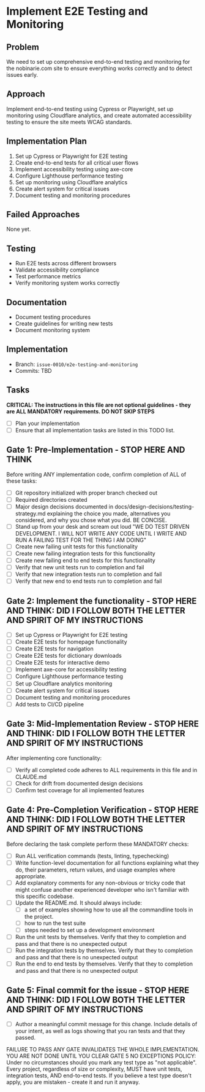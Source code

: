 # Implement E2E Testing and Monitoring

## Problem
We need to set up comprehensive end-to-end testing and monitoring for the nobinarie.com site to ensure everything works correctly and to detect issues early.

## Approach
Implement end-to-end testing using Cypress or Playwright, set up monitoring using Cloudflare analytics, and create automated accessibility testing to ensure the site meets WCAG standards.

## Implementation Plan
1. Set up Cypress or Playwright for E2E testing
2. Create end-to-end tests for all critical user flows
3. Implement accessibility testing using axe-core
4. Configure Lighthouse performance testing
5. Set up monitoring using Cloudflare analytics
6. Create alert system for critical issues
7. Document testing and monitoring procedures

## Failed Approaches
None yet.

## Testing
- Run E2E tests across different browsers
- Validate accessibility compliance
- Test performance metrics
- Verify monitoring system works correctly

## Documentation
- Document testing procedures
- Create guidelines for writing new tests
- Document monitoring system

## Implementation
- Branch: `issue-0010/e2e-testing-and-monitoring`
- Commits: TBD

## Tasks

**CRITICAL: The instructions in this file are not optional guidelines - they are ALL MANDATORY requirements. DO NOT SKIP STEPS**

- [ ] Plan your implementation
- [ ] Ensure that all implementation tasks are listed in this TODO list.

## Gate 1: Pre-Implementation - STOP HERE AND THINK

Before writing ANY implementation code, confirm completion of ALL of these tasks:
- [ ] Git repository initialized with proper branch checked out
- [ ] Required directories created
- [ ] Major design decisions documented in docs/design-decisions/testing-strategy.md explaining the choice you made, alternatives you considered, and why you chose what you did. BE CONCISE.
- [ ] Stand up from your desk and scream out loud "WE DO TEST DRIVEN DEVELOPMENT. I WILL NOT WRITE ANY CODE UNTIL I WRITE AND RUN A FAILING TEST FOR THE THING I AM DOING"
- [ ] Create new failing unit tests for this functionality
- [ ] Create new failing integration tests for this functionality
- [ ] Create new failing end to end tests for this functionality
- [ ] Verify that new unit tests run to completion and fail
- [ ] Verify that new integration tests run to completion and fail
- [ ] Verify that new end to end tests run to completion and fail

## Gate 2: Implement the functionality - STOP HERE AND THINK: DID I FOLLOW BOTH THE LETTER AND SPIRIT OF MY INSTRUCTIONS

- [ ] Set up Cypress or Playwright for E2E testing
- [ ] Create E2E tests for homepage functionality
- [ ] Create E2E tests for navigation
- [ ] Create E2E tests for dictionary downloads
- [ ] Create E2E tests for interactive demo
- [ ] Implement axe-core for accessibility testing
- [ ] Configure Lighthouse performance testing
- [ ] Set up Cloudflare analytics monitoring
- [ ] Create alert system for critical issues
- [ ] Document testing and monitoring procedures
- [ ] Add tests to CI/CD pipeline

## Gate 3: Mid-Implementation Review - STOP HERE AND THINK: DID I FOLLOW BOTH THE LETTER AND SPIRIT OF MY INSTRUCTIONS

After implementing core functionality:
- [ ] Verify all completed code adheres to ALL requirements in this file and in CLAUDE.md
- [ ] Check for drift from documented design decisions
- [ ] Confirm test coverage for all implemented features

## Gate 4: Pre-Completion Verification - STOP HERE AND THINK: DID I FOLLOW BOTH THE LETTER AND SPIRIT OF MY INSTRUCTIONS

Before declaring the task complete perform these MANDATORY checks:
- [ ] Run ALL verification commands (tests, linting, typechecking)
- [ ] Write function-level documentation for all functions explaining what they do, their parameters, return values, and usage examples where appropriate.
- [ ] Add explanatory comments for any non-obvious or tricky code that might confuse another experienced developer who isn't familiar with this specific codebase.
- [ ] Update the README.md. It should always include:
  - [ ] a set of examples showing how to use all the commandline tools in the project.
  - [ ] how to run the test suite
  - [ ] steps needed to set up a development environment
- [ ] Run the unit tests by themselves. Verify that they to completion and pass and that there is no unexpected output
- [ ] Run the integration tests by themselves. Verify that they to completion and pass and that there is no unexpected output
- [ ] Run the end to end tests by themselves. Verify that they to completion and pass and that there is no unexpected output

## Gate 5: Final commit for the issue - STOP HERE AND THINK: DID I FOLLOW BOTH THE LETTER AND SPIRIT OF MY INSTRUCTIONS
- [ ] Author a meaningful commit message for this change. Include details of your intent, as well as logs showing that you ran tests and that they passed.

FAILURE TO PASS ANY GATE INVALIDATES THE WHOLE IMPLEMENTATION. YOU ARE NOT DONE UNTIL YOU CLEAR GATE 5
NO EXCEPTIONS POLICY: Under no circumstances should you mark any test type as "not applicable". Every project, regardless of size or complexity, MUST have unit tests, integration tests, AND end-to-end tests. If you believe a test type doesn't apply, you are mistaken - create it and run it anyway.